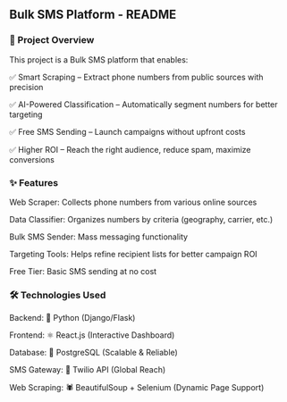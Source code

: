 ## Bulk SMS Platform - README


### 📌 Project Overview
This project is a Bulk SMS platform that enables:

✅ Smart Scraping – Extract phone numbers from public sources with precision

✅ AI-Powered Classification – Automatically segment numbers for better targeting

✅ Free SMS Sending – Launch campaigns without upfront costs

✅ Higher ROI – Reach the right audience, reduce spam, maximize conversions

### ✨ Features
Web Scraper: Collects phone numbers from various online sources

Data Classifier: Organizes numbers by criteria (geography, carrier, etc.)

Bulk SMS Sender: Mass messaging functionality

Targeting Tools: Helps refine recipient lists for better campaign ROI

Free Tier: Basic SMS sending at no cost

### 🛠️ Technologies Used
Backend: 🐍 Python (Django/Flask)

Frontend: ⚛️ React.js (Interactive Dashboard)

Database: 🐘 PostgreSQL (Scalable & Reliable)

SMS Gateway: 📡 Twilio API (Global Reach)

Web Scraping: 🕷️ BeautifulSoup + Selenium (Dynamic Page Support)
